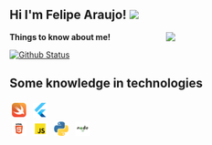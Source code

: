 <h2>Hi I'm Felipe Araujo! <img src="https://media.giphy.com/media/12oufCB0MyZ1Go/giphy.gif" width="50"></h2>
<img align='right' src="https://media.giphy.com/media/M9gbBd9nbDrOTu1Mqx/giphy.gif" width="230">

<summary><b>Things to know about me!</b> </summary>


[![Github Status](https://github-readme-stats.vercel.app/api?username=FelipeCostaAraujo&show_icons=true&title_color=fff&icon_color=79ff97&text_color=9f9f9f&bg_color=151515)](https://github.com/FelipeCostaAraujo/FelipeCostaAraujo)

## Some knowledge in technologies

<div>
<img alt="swift" src=".github/Swift.png" width="5%" style="vertical-align:top; margin:4px">

<img alt="flutter" src=".github/Flutter.svg" width="5%" style="vertical-align:top; margin:4px">
</div>
<img alt="html" src=".github/HTML.svg" width="5%" style="vertical-align:top; margin:4px">
<img alt="javascript" src=".github/JavaScript.svg" width="5%" style="vertical-align:top; margin:4px">
<img alt="python" src=".github/Python.svg" width="5%" style="vertical-align:top; margin:4px">
<img alt="node" src=".github/Node-JS.svg" width="5%" style="vertical-align:top; margin:4px">


